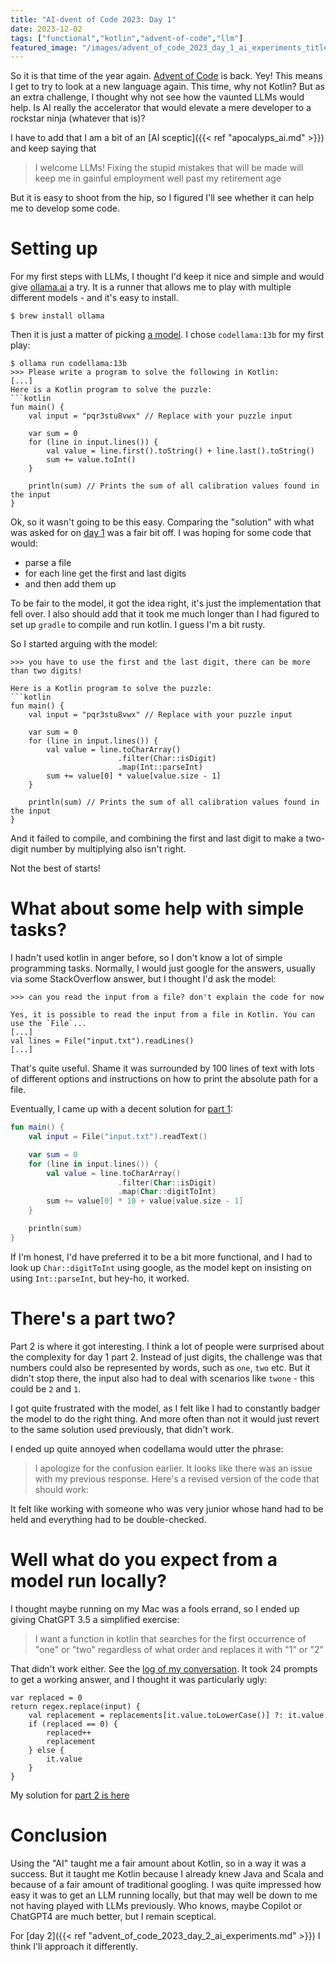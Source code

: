 ```yaml
---
title: "AI-dvent of Code 2023: Day 1"
date: 2023-12-02
tags: ["functional","kotlin","advent-of-code","llm"]
featured_image: "/images/advent_of_code_2023_day_1_ai_experiments_title.png"
---
```


So it is that time of the year again. [Advent of Code](https://adventofcode.com/2023) is back. Yey! This means 
I get to try to look at a new language again. This time, why not Kotlin? But as an extra challenge, I thought 
why not see how the vaunted LLMs would help. Is AI really the accelerator that
would elevate a mere developer to a rockstar ninja (whatever that is)? 

I have to add that I am a bit of an [AI sceptic]({{< ref "apocalyps_ai.md" >}}) and keep saying that

> I welcome LLMs! Fixing the stupid mistakes that will be made will keep me in gainful employment well past my
> retirement age

But it is easy to shoot from the hip, so I figured I'll see whether it can help me to develop some code.

# Setting up

For my first steps with LLMs, I thought I'd keep it nice and simple and would give [ollama.ai](https://ollama.ai) a try.
It is a runner that allows me to play with multiple different models - and it's easy to install.

```
$ brew install ollama
```

Then it is just a matter of picking [a model](https://ollama.ai/library). I chose `codellama:13b` for my first play:

```
$ ollama run codellama:13b
>>> Please write a program to solve the following in Kotlin:
[...]
Here is a Kotlin program to solve the puzzle:
```kotlin
fun main() {
    val input = "pqr3stu8vwx" // Replace with your puzzle input
    
    var sum = 0
    for (line in input.lines()) {
        val value = line.first().toString() + line.last().toString()
        sum += value.toInt()
    }
    
    println(sum) // Prints the sum of all calibration values found in the input
}
```

Ok, so it wasn't going to be this easy. Comparing the "solution" with what was asked for on [day 1](https://adventofcode.com/2023/day/1)
was a fair bit off. I was hoping for some code that would:
- parse a file
- for each line get the first and last digits
- and then add them up

To be fair to the model, it got the idea right, it's just the implementation that fell over. I also should add that
it took me much longer than I had figured to set up `gradle` to compile and run kotlin. I guess I'm a bit rusty.

So I started arguing with the model:

```
>>> you have to use the first and the last digit, there can be more than two digits!

Here is a Kotlin program to solve the puzzle:
```kotlin
fun main() {
    val input = "pqr3stu8vwx" // Replace with your puzzle input
    
    var sum = 0
    for (line in input.lines()) {
        val value = line.toCharArray()
                        .filter(Char::isDigit)
                        .map(Int::parseInt)
        sum += value[0] * value[value.size - 1]
    }
    
    println(sum) // Prints the sum of all calibration values found in the input
}
```

And it failed to compile, and combining the first and last digit to make a two-digit number by multiplying also isn't
right.

Not the best of starts!

# What about some help with simple tasks?

I hadn't used kotlin in anger before, so I don't know a lot of simple programming tasks. Normally, I would just google
for the answers, usually via some StackOverflow answer, but I thought I'd ask the model:

```
>>> can you read the input from a file? don't explain the code for now

Yes, it is possible to read the input from a file in Kotlin. You can use the `File`... 
[...]
val lines = File("input.txt").readLines()
[...]
```

That's quite useful. Shame it was surrounded by 100 lines of text with lots of different options and instructions on
how to print the absolute path for a file.

Eventually, I came up with a decent solution for [part 1](https://github.com/beny23/advent-of-code/blob/main/2023/kotlin-ai/day1/src/main/kotlin/Part1.kt):

```kotlin
fun main() {
    val input = File("input.txt").readText()

    var sum = 0
    for (line in input.lines()) {
        val value = line.toCharArray()
                        .filter(Char::isDigit)
                        .map(Char::digitToInt)
        sum += value[0] * 10 + value[value.size - 1]
    }

    println(sum)
}
```

If I'm honest, I'd have preferred it to be a bit more functional, and I had to look up `Char::digitToInt` using google,
as the model kept on insisting on using `Int::parseInt`, but hey-ho, it worked.

# There's a part two?

Part 2 is where it got interesting. I think a lot of people were surprised about the complexity for day 1 part 2. 
Instead of just digits, the challenge was that numbers could also be represented by words, such as `one`, `two` etc. 
But it didn't stop there, the input also had to deal with scenarios like `twone` - this could be `2` and `1`.

I got quite frustrated with the model, as I felt like I had to constantly badger the model to do the right thing. And
more often than not it would just revert to the same solution used previously, that didn't work.

I ended up quite annoyed when codellama would utter the phrase:

> I apologize for the confusion earlier. It looks like there was an issue with my previous response.
> Here's a revised version of the code that should work:

It felt like working with someone who was very junior whose hand had to be held and everything had to be double-checked.

# Well what do you expect from a model run locally?

I thought maybe running on my Mac was a fools errand, so I ended up giving ChatGPT 3.5 a simplified exercise:

> I want a function in kotlin that searches for the first occurrence of "one" or "two" regardless of what order 
> and replaces it with "1" or "2"

That didn't work either. See the [log of my conversation](https://chat.openai.com/share/1cfa7a19-abb5-4155-86dc-39c76a60643f).
It took 24 prompts to get a working answer, and I thought it was particularly ugly:

```
var replaced = 0
return regex.replace(input) {
    val replacement = replacements[it.value.toLowerCase()] ?: it.value
    if (replaced == 0) {
        replaced++
        replacement
    } else {
        it.value
    }
}
```

My solution for [part 2 is here](https://github.com/beny23/advent-of-code/blob/main/2023/kotlin-ai/day1/src/main/kotlin/Part2.kt)

# Conclusion

Using the "AI" taught me a fair amount about Kotlin, so in a way it was a success. But it taught me Kotlin because I 
already knew Java and Scala and because of a fair amount of traditional googling. I was quite impressed how easy
it was to get an LLM running locally, but that may well be down to me not having played with LLMs previously. Who knows,
maybe Copilot or ChatGPT4 are much better, but I remain sceptical. 

For [day 2]({{< ref "advent_of_code_2023_day_2_ai_experiments.md" >}}) I think I'll approach it differently.
